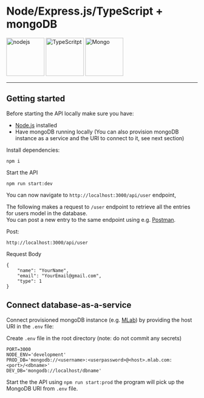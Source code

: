 # Node/Express.js/TypeScript + mongoDB

<img height="100px" alt="nodejs" src="https://nodejs.org/static/images/logos/nodejs-new-pantone-black.svg">
<img height="100px" alt="TypeScritpt" src="https://raw.githubusercontent.com/remojansen/logo.ts/master/ts.png"> 
<img height="100px" alt="Mongo" src="https://webassets.mongodb.com/_com_assets/cms/MongoDB_Logo_FullColorBlack_RGB-4td3yuxzjs.png">
<hr>

## Getting started
Before starting the API locally make sure you have:
- [Node.js](https://nodejs.org) installed
- Have mongoDB running locally (You can also provision mongoDB instance as a service and the URI to connect to it, see next section)

Install dependencies:
```
npm i
```
Start the API
```
npm run start:dev
```

You can now navigate to `http://localhost:3000/api/user` endpoint, 

The following makes a request to `/user` endpoint to retrieve all the entries for users model in the database.<br>
You can post a new entry to the same endpoint using e.g. [Postman](https://www.getpostman.com/).

Post:
```
http://localhost:3000/api/user
```
Request Body
```
{
	"name": "YourName",
	"email": "YourEmail@gmail.com",
	"type": 1
}
```

## Connect database-as-a-service
Connect provisioned mongoDB instance (e.g. [MLab](mlab.com)) by providing the host URI in the `.env` file:

Create `.env` file in the root directory (note: do not commit any secrets)

```
PORT=3000
NODE_ENV='development'
PROD_DB='mongodb://<username>:<userpassword>@<host>.mlab.com:<port>/<dbname>'
DEV_DB='mongodb://localhost/dbname'
```

Start the the API using `npm run start:prod` the program will pick up the MongoDB URI from `.env` file.
